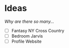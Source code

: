 # Ideas
_Why are there so many..._
- [ ] Fantasy NY Cross Country
- [ ] Bedroom Jarvis
- [ ] Profile Website
